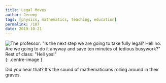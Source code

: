 ```yaml
---
title: Legal Moves
author: Jeremy
tags: [physics, mathematics, teaching, education]
permalink: /187
date: 2019-10-21
---
```


![The professor: "Is the next step we are going to take fully legal? Hell no. Are we going to do it anyway and save ten minutes of tedious busywork?" Rest of class: "Hell yes!"](https://res.cloudinary.com/dh3hm8pb7/image/upload/c_scale,q_auto:best/v1535842782/Handwaving/Published/LegalMoves.png){: .centre-image }

Did you hear that? It's the sound of mathematicians rolling around in their graves.
